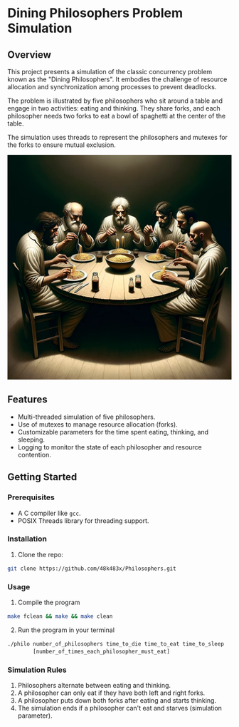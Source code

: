 # Dining Philosophers Problem Simulation

## Overview

This project presents a simulation of the classic concurrency problem known as the "Dining Philosophers". It embodies the challenge of resource allocation and synchronization among processes to prevent deadlocks.

The problem is illustrated by five philosophers who sit around a table and engage in two activities: eating and thinking. They share forks, and each philosopher needs two forks to eat a bowl of spaghetti at the center of the table. 

The simulation uses threads to represent the philosophers and mutexes for the forks to ensure mutual exclusion.

![Dining Philosophers Illustration](philo.jpg)

## Features

- Multi-threaded simulation of five philosophers.
- Use of mutexes to manage resource allocation (forks).
- Customizable parameters for the time spent eating, thinking, and sleeping.
- Logging to monitor the state of each philosopher and resource contention.

## Getting Started

### Prerequisites

- A C compiler like `gcc`.
- POSIX Threads library for threading support.

### Installation

1. Clone the repo:
```bash
git clone https://github.com/48k483x/Philosophers.git
```
### Usage

1. Compile the program
```bash
make fclean && make && make clean
```
2. Run the program in your terminal
```bash
./philo number_of_philosophers time_to_die time_to_eat time_to_sleep
        [number_of_times_each_philosopher_must_eat] 
```
### Simulation Rules

1. Philosophers alternate between eating and thinking.
2. A philosopher can only eat if they have both left and right forks.
3. A philosopher puts down both forks after eating and starts thinking.
4. The simulation ends if a philosopher can't eat and starves (simulation parameter).

